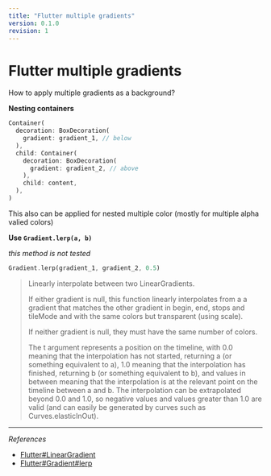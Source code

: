 ```yaml
---
title: "Flutter multiple gradients"
version: 0.1.0
revision: 1
---
```


# Flutter multiple gradients

How to apply multiple gradients as a background?

**Nesting containers**

```dart
Container(
  decoration: BoxDecoration(
    gradient: gradient_1, // below
  ),
  child: Container(
    decoration: BoxDecoration(
      gradient: gradient_2, // above
    ),
    child: content,
  ),
)
```

This also can be applied for nested multiple color (mostly for multiple alpha valied colors)

**Use `Gradient.lerp(a, b)`**

_this method is not tested_

<!-- Not tested -->

```dart
Gradient.lerp(gradient_1, gradient_2, 0.5)
```

> Linearly interpolate between two LinearGradients.
>
> If either gradient is null, this function linearly interpolates from a a gradient that matches the other gradient in begin, end, stops and tileMode and with the same colors but transparent (using scale).
>
> If neither gradient is null, they must have the same number of colors.
>
> The t argument represents a position on the timeline, with 0.0 meaning that the interpolation has not started, returning a (or something equivalent to a), 1.0 meaning that the interpolation has finished, returning b (or something equivalent to b), and values in between meaning that the interpolation is at the relevant point on the timeline between a and b. The interpolation can be extrapolated beyond 0.0 and 1.0, so negative values and values greater than 1.0 are valid (and can easily be generated by curves such as Curves.elasticInOut).

---

_References_

- [Flutter#LinearGradient](https://api.flutter.dev/flutter/painting/LinearGradient-class.html)
- [Flutter#Gradient#lerp](https://api.flutter.dev/flutter/painting/Gradient/lerp.html)
